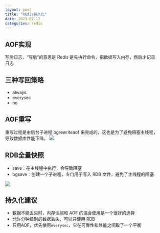 ```yaml
---
layout: post
title: "Redis持久化"
date: 2023-02-12
categories: redis
---
```


## AOF实现

写后日志，“写后”的意思是 Redis 是先执行命令，把数据写入内存，然后才记录日志

## 三种写回策略

- always
- everysec
- no

## AOF重写

重写过程是由后台子进程 bgrewriteaof 来完成的，这也是为了避免阻塞主线程，导致数据库性能下降。
![](https://static001.geekbang.org/resource/image/6b/e8/6b054eb1aed0734bd81ddab9a31d0be8.jpg?wh=3688*1920)

## RDB全量快照

- save：在主线程中执行，会导致阻塞
- bgsave：创建一个子进程，专门用于写入 RDB 文件，避免了主线程的阻塞

![](https://static001.geekbang.org/resource/image/a2/58/a2e5a3571e200cb771ed8a1cd14d5558.jpg?wh=13333*7500)

## 持久化建议

- 数据不能丢失时，内存快照和 AOF 的混合使用是一个很好的选择
- 允许分钟级别的数据丢失，可以只使用 RDB
- 只用AOF，优先使用`everysec`，它在可靠性和性能之间取了一个平衡